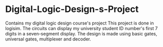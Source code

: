 # Digital-Logic-Design-s-Project
Contains my digital logic design course's project
This project is done in logisim. The circuits can display my university student ID number's first 7 digits in a seven-segment display. The design is made using basic gates, universal gates, multiplexer and decoder. 
